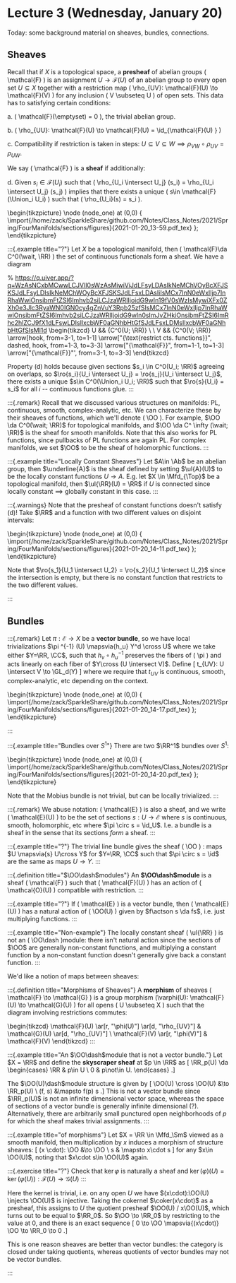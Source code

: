 # Lecture 3 (Wednesday, January 20)

Today: some background material on sheaves, bundles, connections.

## Sheaves

Recall that if $X$ is a topological space, a **presheaf** of abelian groups \( \mathcal{F}  \) is an assignment $U\to \mathcal{F}(U)$ of an abelian group to every open set $U \subseteq X$ together with a restriction map \( \rho_{UV}: \mathcal{F}(U) \to \mathcal{F}(V)   \) for any inclusion \( V \subseteq U \) of open sets.
This data has to satisfying certain conditions:

a. \( \mathcal{F}(\emptyset) = 0  \), the trivial abelian group.

b. \( \rho_{UU}: \mathcal{F}(U) \to \mathcal{F}(U) = \id_{\mathcal{F}(U) }   \) 

c. Compatibility if restriction is taken in steps: $U \subseteq V \subseteq W \implies \rho_{VW} \circ \rho_{UV} = \rho_{UW}$.

We say \( \mathcal{F}  \) is a **sheaf** if additionally:

d. Given $s_i \in \mathcal{F}(U_i)$ such that \( \rho_{U_i \intersect U_j} (s_i) = \rho_{U_i \intersect U_j} (s_j) \) implies that there exists a unique \( s\in \mathcal{F}(\Union_i U_i)  \) such that \( \rho_{U_i}(s) = s_i \).

\begin{tikzpicture}
\node (node_one) at (0,0) { \import{/home/zack/SparkleShare/github.com/Notes/Class_Notes/2021/Spring/FourManifolds/sections/figures}{2021-01-20_13-59.pdf_tex} };
\end{tikzpicture}


:::{.example title="?"}
Let $X$ be a topological manifold, then \( \mathcal{F}\da C^0(\wait, \RR)  \) the set of continuous functionals form a sheaf.
We have a diagram

% https://q.uiver.app/?q=WzAsNCxbMCwwLCJVIl0sWzAsMiwiViJdLFsyLDAsIkNeMChVOyBcXFJSKSJdLFsyLDIsIkNeMChWOyBcXFJSKSJdLFsxLDAsIiIsMCx7InN0eWxlIjp7InRhaWwiOnsibmFtZSI6Imhvb2siLCJzaWRlIjoidG9wIn19fV0sWzIsMywiXFx0ZXh0e3Jlc3RyaWN0IGN0cy4gZnVuY3Rpb25zfSIsMCx7InN0eWxlIjp7InRhaWwiOnsibmFtZSI6Imhvb2siLCJzaWRlIjoidG9wIn0sImJvZHkiOnsibmFtZSI6ImRhc2hlZCJ9fX1dLFswLDIsIlxcbWF0aGNhbHtGfSJdLFsxLDMsIlxcbWF0aGNhbHtGfSIsMl1d
\begin{tikzcd}
	U && {C^0(U; \RR)} \\
	\\
	V && {C^0(V; \RR)}
	\arrow[hook, from=3-1, to=1-1]
	\arrow["{\text{restrict cts. functions}}", dashed, hook, from=1-3, to=3-3]
	\arrow["{\mathcal{F}}", from=1-1, to=1-3]
	\arrow["{\mathcal{F}}"', from=3-1, to=3-3]
\end{tikzcd}

Property (d) holds because given sections $s_i \in C^0(U_i; \RR)$ agreeing on overlaps, so $\ro{s_i}{U_i \intersect U_j} = \ro{s_j}{U_i \intersect U_j}$, there exists a unique $s\in C^0(\Union_i U_i; \RR)$ such that $\ro{s}{U_i} = s_i$ for all $i$ -- continuous functions glue.
:::


:::{.remark}
Recall that we discussed various structures on manifolds: PL, continuous, smooth, complex-analytic, etc.
We can characterize these by their sheaves of functions, which we'll denote \( \OO \).
For example, $\OO \da C^0(\wait; \RR)$ for topological manifolds, and $\OO \da C^ \infty (\wait; \RR)$ is the sheaf for smooth manifolds.
Note that this also works for PL functions, since pullbacks of PL functions are again PL.
For complex manifolds, we set $\OO$ to be the sheaf of holomorphic functions.
:::


:::{.example title="Locally Constant Sheaves"}
Let $A\in \Ab$ be an abelian group, then $\underline{A}$ is the sheaf defined by setting $\ul{A}(U)$ to be the locally constant functions $U\to A$.
E.g. let $X \in \Mfd_{\Top}$ be a topological manifold, then $\ul{\RR}(U) = \RR$ if $U$ is connected since locally constant $\implies$ globally constant in this case.
:::


:::{.warnings}
Note that the presheaf of constant functions doesn't satisfy (d)!
Take $\RR$ and a function with two different values on disjoint intervals:

\begin{tikzpicture}
\node (node_one) at (0,0) { \import{/home/zack/SparkleShare/github.com/Notes/Class_Notes/2021/Spring/FourManifolds/sections/figures}{2021-01-20_14-11.pdf_tex} };
\end{tikzpicture}

Note that $\ro{s_1}{U_1 \intersect U_2} = \ro{s_2}{U_1 \intersect U_2}$ since the intersection is empty, but there is no constant function that restricts to the two different values.

:::

## Bundles

:::{.remark}
Let $\pi: \mathcal{E}\to X$ be a **vector bundle**, so we have local trivializations $\pi ^{-1} (U) \mapsvia{h_u} Y^d \cross U$ where we take either $Y=\RR, \CC$, such that $h_v \circ h_u ^{-1}$ preserves the fibers of \( \pi \) and acts linearly on each fiber of $Y\cross (U \intersect V)$. 
Define
\[
t_{UV}: U \intersect V \to \GL_d(Y)
\]
where we require that $t_{UV}$ is continuous, smooth, complex-analytic, etc depending on the context.

\begin{tikzpicture}
\node (node_one) at (0,0) { \import{/home/zack/SparkleShare/github.com/Notes/Class_Notes/2021/Spring/FourManifolds/sections/figures}{2021-01-20_14-17.pdf_tex} };
\end{tikzpicture}

:::


:::{.example title="Bundles over $S^1$"}
There are two $\RR^1$ bundles over $S^1$:

\begin{tikzpicture}
\node (node_one) at (0,0) { \import{/home/zack/SparkleShare/github.com/Notes/Class_Notes/2021/Spring/FourManifolds/sections/figures}{2021-01-20_14-20.pdf_tex} };
\end{tikzpicture}

Note that the Mobius bundle is not trivial, but can be locally trivialized.
:::


:::{.remark}
We abuse notation: \( \mathcal{E}  \) is also a sheaf, and we write \( \mathcal{E}(U)  \) to be the set of sections $s: U\to \mathcal{E}$ where $s$ is continuous, smooth, holomorphic, etc where $\pi \circ s = \id_U$. 
I.e. a bundle is a sheaf in the sense that its sections *form* a sheaf.
:::


:::{.example title="?"}
The trivial line bundle gives the sheaf \( \OO \) : maps $U \mapsvia{s} U\cross Y$ for $Y=\RR, \CC$ such that $\pi \circ s = \id$ are the same as maps $U\to Y$.
:::


:::{.definition title="$\OO\dash$modules"}
An **$\OO\dash$module** is a sheaf \( \mathcal{F}  \) such that \( \mathcal{F}(U)  \) has an action of \( \mathcal{O}(U)  \) compatible with restriction.
:::


:::{.example title="?"}
If \( \mathcal{E}  \) is a vector bundle, then \( \mathcal{E}(U)  \) has a natural action of \( \OO(U) \) given by $f\actson s \da fs$, i.e. just multiplying functions.
:::


:::{.example title="Non-example"}
The locally constant sheaf \( \ul{\RR} \) is not an \( \OO\dash \)module: there isn't natural action since the sections of $\OO$ are generally non-constant functions, and multiplying a constant function by a non-constant function doesn't generally give back a constant function.
:::

We'd like a notion of maps between sheaves:


:::{.definition title="Morphisms of Sheaves"}
A **morphism** of sheaves \( \mathcal{F} \to \mathcal{G} \) is a group morphism \(\varphi(U): \mathcal{F}(U) \to \mathcal{G}(U)   \) for all opens \( U \subseteq X \) such that the diagram involving restrictions commutes:


\begin{tikzcd}
\mathcal{F}(U) 
\ar[r, "\phi(U)"] 
\ar[d, "\rho_{UV}"]
&
\mathcal{G}(U) 
\ar[d, "\rho_{UV}"]
\\
\mathcal{F}(V) 
\ar[r, "\phi(V)"] 
&
\mathcal{F}(V) 
\end{tikzcd}
:::


:::{.example title="An $\OO\dash$module that is not a vector bundle."}
Let $X = \RR$ and define the **skyscraper sheaf** at $p \in \RR$ as
\[
\RR_p(U) \da 
\begin{cases}
\RR & p\in U 
\\
0 & p\not\in U.
\end{cases}
.\]

The $\OO(U)\dash$module structure is given by 
\[
\OO(U) \cross \OO(U) &\to \RR_p(U) \\
(f, s) &\mapsto f(p) s
.\]
This is not a vector bundle since $\RR_p(U)$ is not an infinite dimensional vector space, whereas the space of sections of a vector bundle is generally infinite dimensional (?).
Alternatively, there are arbitrarily small punctured open neighborhoods of $p$ for which the sheaf makes trivial assignments.
:::


:::{.example title="of morphisms"}
Let $X = \RR \in \Mfd_\Sm$ viewed as a smooth manifold, then multiplication by $x$ induces a morphism of structure sheaves:
\[
(x \cdot): \OO &\to \OO \\
s & \mapsto x\cdot s
\]
for any $x\in \OO(U)$, noting that $x\cdot s\in \OO(U)$ again.


:::{.exercise title="?"}
Check that $\ker \varphi$ is naturally a sheaf and $\ker(\varphi)(U) = \ker (\varphi(U)): \mathcal{F}(U) \to \mathcal{G}(U)$
:::

Here the kernel is trivial, i.e. on any open $U$ we have $(x\cdot):\OO(U) \injects \OO(U)$ is injective.
Taking the cokernel $\coker(x\cdot)$ as a presheaf, this assigns to $U$ the quotient presheaf $\OO(U) / x\OO(U)$, which turns out to be equal to $\RR_0$.
So $\OO \to \RR_0$ by restricting to the value at $0$, and there is an exact sequence
\[
0 \to \OO \mapsvia{(x\cdot)} \OO \to \RR_0 \to 0
.\]

This is one reason sheaves are better than vector bundles: the category is closed under taking quotients, whereas quotients of vector bundles may not be vector bundles.

:::


